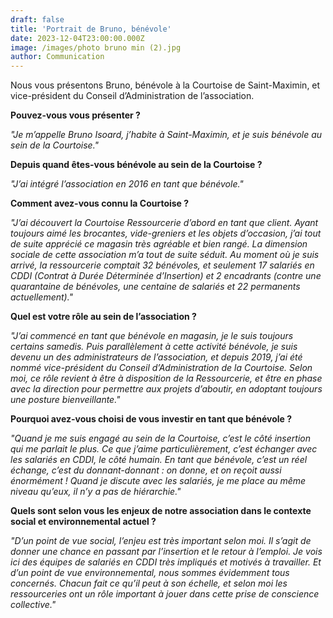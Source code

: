 ```yaml
---
draft: false
title: 'Portrait de Bruno, bénévole'
date: 2023-12-04T23:00:00.000Z
image: /images/photo bruno min (2).jpg
author: Communication
---
```


Nous vous présentons Bruno, bénévole à la Courtoise de Saint-Maximin, et vice-président du Conseil d’Administration de l’association.

**Pouvez-vous vous présenter ?**

*"Je m’appelle Bruno Isoard, j’habite à Saint-Maximin, et je suis bénévole au sein de la Courtoise."*

**Depuis quand êtes-vous bénévole au sein de la Courtoise ?**

*"J’ai intégré l’association en 2016 en tant que bénévole."*

**Comment avez-vous connu la Courtoise ?**

*"J’ai découvert la Courtoise Ressourcerie d’abord en tant que client. Ayant toujours aimé les brocantes, vide-greniers et les objets d’occasion, j’ai tout de suite apprécié ce magasin très agréable et bien rangé. La dimension sociale de cette association m’a tout de suite séduit. Au moment où je suis arrivé, la ressourcerie comptait 32 bénévoles, et seulement 17 salariés en CDDI (Contrat à Durée Déterminée d’Insertion) et 2 encadrants (contre une quarantaine de bénévoles, une centaine de salariés et 22 permanents actuellement)."*

**Quel est votre rôle au sein de l’association ?**

*"J’ai commencé en tant que bénévole en magasin, je le suis toujours certains samedis. Puis parallèlement à cette activité bénévole, je suis devenu un des administrateurs de l’association, et depuis 2019, j’ai été nommé vice-président du Conseil d’Administration de la Courtoise. Selon moi, ce rôle revient à être à disposition de la Ressourcerie, et être en phase avec la direction pour permettre aux projets d’aboutir, en adoptant toujours une posture bienveillante."*

**Pourquoi avez-vous choisi de vous investir en tant que bénévole ?**

*"Quand je me suis engagé au sein de la Courtoise, c’est le côté insertion qui me parlait le plus. Ce que j’aime particulièrement, c’est échanger avec les salariés en CDDI, le côté humain. En tant que bénévole, c’est un réel échange, c’est du donnant-donnant : on donne, et on reçoit aussi énormément ! Quand je discute avec les salariés, je me place au même niveau qu’eux, il n’y a pas de hiérarchie."*

**Quels sont selon vous les enjeux de notre association dans le contexte social et environnemental actuel ?**

*"D’un point de vue social, l’enjeu est très important selon moi. Il s’agit de donner une chance en passant par l’insertion et le retour à l’emploi. Je vois ici des équipes de salariés en CDDI très impliqués et motivés à travailler. Et d’un point de vue environnemental, nous sommes évidemment tous concernés. Chacun fait ce qu’il peut à son échelle, et selon moi les ressourceries ont un rôle important à jouer dans cette prise de conscience collective."*
